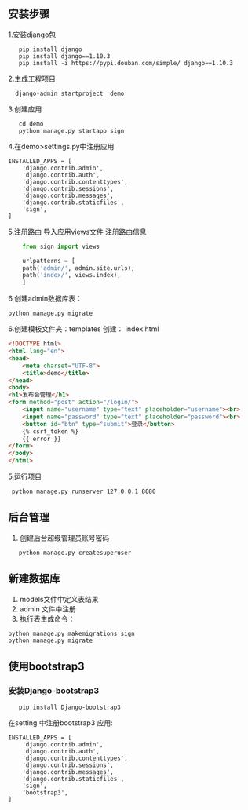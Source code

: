 ## 安装步骤
1.安装django包
```
   pip install django
   pip install django==1.10.3
   pip install -i https://pypi.douban.com/simple/ django==1.10.3
```

2.生成工程项目
```
  django-admin startproject  demo
```

3.创建应用
```
   cd demo
   python manage.py startapp sign
```

4.在demo>settings.py中注册应用
```
INSTALLED_APPS = [
    'django.contrib.admin',
    'django.contrib.auth',
    'django.contrib.contenttypes',
    'django.contrib.sessions',
    'django.contrib.messages',
    'django.contrib.staticfiles',
    'sign',
]
```

5.注册路由
   导入应用views文件
   注册路由信息
```python
    from sign import views

    urlpatterns = [
    path('admin/', admin.site.urls),
    path('index/', views.index),
    ]
```

6 创建admin数据库表：
```
python manage.py migrate
```

6.创建模板文件夹：templates
  创建： index.html
``` html
<!DOCTYPE html>
<html lang="en">
<head>
    <meta charset="UTF-8">
    <title>demo</title>
</head>
<body>
<h1>发布会管理</h1>
<form method="post" action="/login/">
    <input name="username" type="text" placeholder="username"><br>
    <input name="password" type="text" placeholder="password"><br>
    <button id="btn" type="submit">登录</button>
    {% csrf_token %}
    {{ error }}
</form>
</body>
</html>
```

5.运行项目
```
 python manage.py runserver 127.0.0.1 8080
```

   
   
## 后台管理
1. 创建后台超级管理员账号密码
```
   python manage.py createsuperuser
``` 

## 新建数据库
1. models文件中定义表结果
2. admin 文件中注册
3. 执行表生成命令：

```
python manage.py makemigrations sign
python manage.py migrate
```
## 使用bootstrap3
### 安装Django-bootstrap3 
``` 
   pip install Django-bootstrap3
``` 
在setting 中注册bootstrap3 应用:
``` 
INSTALLED_APPS = [
    'django.contrib.admin',
    'django.contrib.auth',
    'django.contrib.contenttypes',
    'django.contrib.sessions',
    'django.contrib.messages',
    'django.contrib.staticfiles',
    'sign',
    'bootstrap3',
]
``` 
    
    
    
   
   
  
  